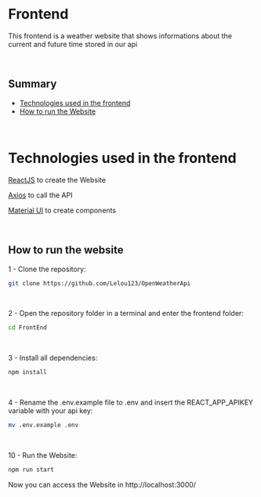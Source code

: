 
<br />

# Frontend

This frontend is a weather website that shows informations about the current and future time stored in our api

<br />

## Summary

- [Technologies used in the frontend](#technologies-used-in-the-frontend)
- [How to run the Website](#how-to-run-the-website)

<br />

# Technologies used in the frontend

[ReactJS](https://reactjs.org/) to create the Website

[Axios](https://axios-http.com/ptbr/docs/intro) to call the API

[Material UI](https://mui.com/material-ui/) to create components

<br />

## How to run the website

1 - Clone the repository:
```bash
git clone https://github.com/Lelou123/OpenWeatherApi
```

<br />

2 - Open the repository folder in a terminal and enter the frontend folder:
```bash
cd FrontEnd
```

<br />

3 - Install all dependencies:
```bash
npm install
```

<br />

4 - Rename the .env.example file to .env and insert the REACT_APP_APIKEY variable with your api key:
```bash
mv .env.example .env
```

<br />

10 - Run the Website:
```bash
npm run start
```

Now you can access the Website in http://localhost:3000/

<br />

